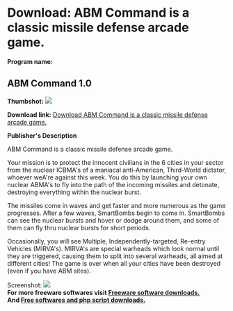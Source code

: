 # Download: ABM Command is a classic missile defense arcade game.

**Program name:**

## ABM Command 1.0

  
**Thumbshot:** ![](http://www.freewarefiles.com/screenshot/abmcommand_md.jpg)   
  
**Download link:** [Download ABM Command is a classic missile defense arcade game.](http://freesoftwares.boysofts.com/ABM-Command_program_54416.html)  
  


**Publisher's Description**  
  


ABM Command is a classic missile defense arcade game. 

Your mission is to protect the innocent civilians in the 6 cities in your sector from the nuclear ICBMA's of a maniacal anti-American, Third-World dictator, whoever weA're against this week. You do this by launching your own nuclear ABMA's to fly into the path of the incoming missiles and detonate, destroying everything within the nuclear burst. 

The missiles come in waves and get faster and more numerous as the game progresses. After a few waves, SmartBombs begin to come in. SmartBombs can see the nuclear bursts and hover or dodge around them, and some of them can fly thru nuclear bursts for short periods. 

Occasionally, you will see Multiple, Independently-targeted, Re-entry Vehicles (MIRVA's). MIRVA's are special warheads which look normal until they are triggered, causing them to split into several warheads, all aimed at different cities! The game is over when all your cities have been destroyed (even if you have ABM sites).

  
  
Screenshot: ![](http://www.freewarefiles.com/screenshot/abmcommand.jpg)   
**For more freeware softwares visit [Freeware software downloads.](http://freesoftwares.boysofts.com/)**   
**And [Free softwares and php script downloads.](http://www.boysofts.com/)**
